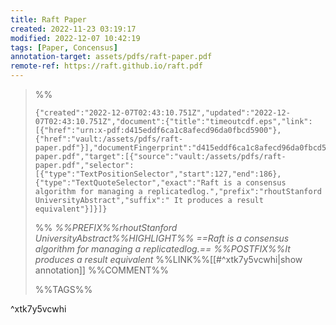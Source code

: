 ```yaml
---
title: Raft Paper
created: 2022-11-23 03:19:17
modified: 2022-12-07 10:42:19
tags: [Paper, Concensus]
annotation-target: assets/pdfs/raft-paper.pdf
remote-ref: https://raft.github.io/raft.pdf
---
```



>%%
>```annotation-json
>{"created":"2022-12-07T02:43:10.751Z","updated":"2022-12-07T02:43:10.751Z","document":{"title":"timeoutcdf.eps","link":[{"href":"urn:x-pdf:d415eddf6ca1c8afecd96da0fbcd5900"},{"href":"vault:/assets/pdfs/raft-paper.pdf"}],"documentFingerprint":"d415eddf6ca1c8afecd96da0fbcd5900"},"uri":"vault:/assets/pdfs/raft-paper.pdf","target":[{"source":"vault:/assets/pdfs/raft-paper.pdf","selector":[{"type":"TextPositionSelector","start":127,"end":186},{"type":"TextQuoteSelector","exact":"Raft is a consensus algorithm for managing a replicatedlog.","prefix":"rhoutStanford UniversityAbstract","suffix":" It produces a result equivalent"}]}]}
>```
>%%
>*%%PREFIX%%rhoutStanford UniversityAbstract%%HIGHLIGHT%% ==Raft is a consensus algorithm for managing a replicatedlog.== %%POSTFIX%%It produces a result equivalent*
>%%LINK%%[[#^xtk7y5vcwhi|show annotation]]
>%%COMMENT%%
>
>%%TAGS%%
>
^xtk7y5vcwhi
